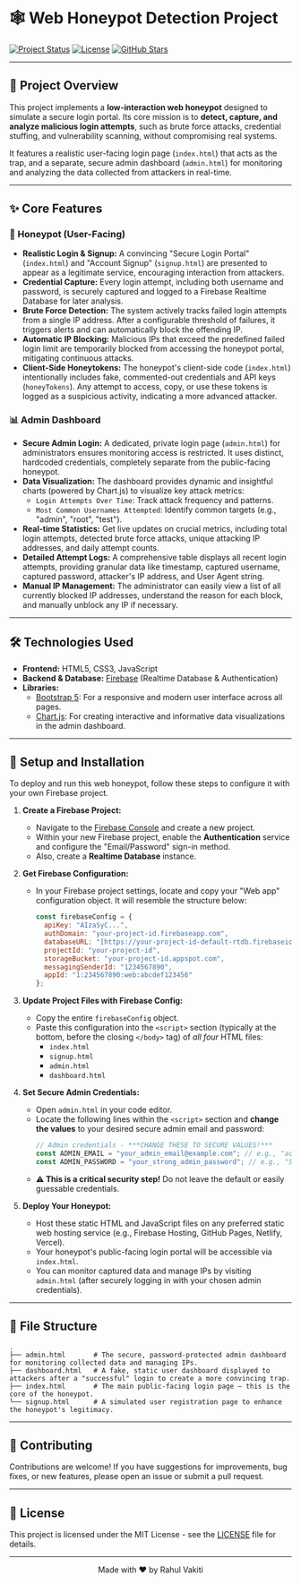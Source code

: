# 🕸️ Web Honeypot Detection Project

[![Project Status](https://img.shields.io/badge/Status-Active-brightgreen)](https://github.com/vakrahul/YOUR_REPO_NAME/actions)
[![License](https://img.shields.io/badge/License-MIT-blue.svg)](LICENSE)
[![GitHub Stars](https://img.shields.io/github/stars/vakrahul/YOUR_REPO_NAME?style=social)](https://github.com/vakrahul/YOUR_REPO_NAME/stargazers)

---

## 🎯 Project Overview

This project implements a **low-interaction web honeypot** designed to simulate a secure login portal. Its core mission is to **detect, capture, and analyze malicious login attempts**, such as brute force attacks, credential stuffing, and vulnerability scanning, without compromising real systems.

It features a realistic user-facing login page (`index.html`) that acts as the trap, and a separate, secure admin dashboard (`admin.html`) for monitoring and analyzing the data collected from attackers in real-time.

---

## ✨ Core Features

### 🍯 Honeypot (User-Facing)

* **Realistic Login & Signup:** A convincing "Secure Login Portal" (`index.html`) and "Account Signup" (`signup.html`) are presented to appear as a legitimate service, encouraging interaction from attackers.
* **Credential Capture:** Every login attempt, including both username and password, is securely captured and logged to a Firebase Realtime Database for later analysis.
* **Brute Force Detection:** The system actively tracks failed login attempts from a single IP address. After a configurable threshold of failures, it triggers alerts and can automatically block the offending IP.
* **Automatic IP Blocking:** Malicious IPs that exceed the predefined failed login limit are temporarily blocked from accessing the honeypot portal, mitigating continuous attacks.
* **Client-Side Honeytokens:** The honeypot's client-side code (`index.html`) intentionally includes fake, commented-out credentials and API keys (`honeyTokens`). Any attempt to access, copy, or use these tokens is logged as a suspicious activity, indicating a more advanced attacker.

### 📊 Admin Dashboard

* **Secure Admin Login:** A dedicated, private login page (`admin.html`) for administrators ensures monitoring access is restricted. It uses distinct, hardcoded credentials, completely separate from the public-facing honeypot.
* **Data Visualization:** The dashboard provides dynamic and insightful charts (powered by Chart.js) to visualize key attack metrics:
    * `Login Attempts Over Time`: Track attack frequency and patterns.
    * `Most Common Usernames Attempted`: Identify common targets (e.g., "admin", "root", "test").
* **Real-time Statistics:** Get live updates on crucial metrics, including total login attempts, detected brute force attacks, unique attacking IP addresses, and daily attempt counts.
* **Detailed Attempt Logs:** A comprehensive table displays all recent login attempts, providing granular data like timestamp, captured username, captured password, attacker's IP address, and User Agent string.
* **Manual IP Management:** The administrator can easily view a list of all currently blocked IP addresses, understand the reason for each block, and manually unblock any IP if necessary.

---

## 🛠️ Technologies Used

* **Frontend:** HTML5, CSS3, JavaScript
* **Backend & Database:** [Firebase](https://firebase.google.com/) (Realtime Database & Authentication)
* **Libraries:**
    * [Bootstrap 5](https://getbootstrap.com/): For a responsive and modern user interface across all pages.
    * [Chart.js](https://www.chartjs.org/): For creating interactive and informative data visualizations in the admin dashboard.

---

## 🚀 Setup and Installation

To deploy and run this web honeypot, follow these steps to configure it with your own Firebase project.

1.  **Create a Firebase Project:**
    * Navigate to the [Firebase Console](https://console.firebase.google.com/) and create a new project.
    * Within your new Firebase project, enable the **Authentication** service and configure the "Email/Password" sign-in method.
    * Also, create a **Realtime Database** instance.

2.  **Get Firebase Configuration:**
    * In your Firebase project settings, locate and copy your "Web app" configuration object. It will resemble the structure below:
        ```javascript
        const firebaseConfig = {
          apiKey: "AIzaSyC...",
          authDomain: "your-project-id.firebaseapp.com",
          databaseURL: "[https://your-project-id-default-rtdb.firebaseio.com](https://your-project-id-default-rtdb.firebaseio.com)",
          projectId: "your-project-id",
          storageBucket: "your-project-id.appspot.com",
          messagingSenderId: "1234567890",
          appId: "1:234567890:web:abcdef123456"
        };
        ```

3.  **Update Project Files with Firebase Config:**
    * Copy the entire `firebaseConfig` object.
    * Paste this configuration into the `<script>` section (typically at the bottom, before the closing `</body>` tag) of *all four* HTML files:
        * `index.html`
        * `signup.html`
        * `admin.html`
        * `dashboard.html`

4.  **Set Secure Admin Credentials:**
    * Open `admin.html` in your code editor.
    * Locate the following lines within the `<script>` section and **change the values** to your desired secure admin email and password:
        ```javascript
        // Admin credentials - ***CHANGE THESE TO SECURE VALUES!***
        const ADMIN_EMAIL = "your_admin_email@example.com"; // e.g., "admin@myhoneypot.com"
        const ADMIN_PASSWORD = "your_strong_admin_password"; // e.g., "SuperSecretAdmin123!"
        ```
    * **⚠️ This is a critical security step!** Do not leave the default or easily guessable credentials.

5.  **Deploy Your Honeypot:**
    * Host these static HTML and JavaScript files on any preferred static web hosting service (e.g., Firebase Hosting, GitHub Pages, Netlify, Vercel).
    * Your honeypot's public-facing login portal will be accessible via `index.html`.
    * You can monitor captured data and manage IPs by visiting `admin.html` (after securely logging in with your chosen admin credentials).

---

## 📁 File Structure

```
.
├── admin.html       # The secure, password-protected admin dashboard for monitoring collected data and managing IPs.
├── dashboard.html   # A fake, static user dashboard displayed to attackers after a "successful" login to create a more convincing trap.
├── index.html       # The main public-facing login page – this is the core of the honeypot.
└── signup.html      # A simulated user registration page to enhance the honeypot's legitimacy.
```

---

## 🤝 Contributing

Contributions are welcome! If you have suggestions for improvements, bug fixes, or new features, please open an issue or submit a pull request.

---

## 📜 License

This project is licensed under the MIT License - see the [LICENSE](LICENSE) file for details.

---

<p align="center">
  Made with ❤️ by Rahul Vakiti
</p>
